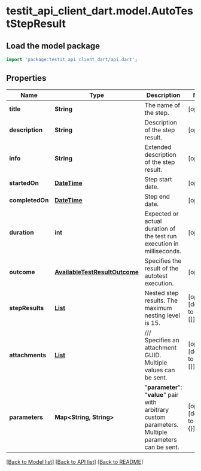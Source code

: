 # testit_api_client_dart.model.AutoTestStepResult

## Load the model package
```dart
import 'package:testit_api_client_dart/api.dart';
```

## Properties
Name | Type | Description | Notes
------------ | ------------- | ------------- | -------------
**title** | **String** | The name of the step. | [optional] 
**description** | **String** | Description of the step result. | [optional] 
**info** | **String** | Extended description of the step result. | [optional] 
**startedOn** | [**DateTime**](DateTime.md) | Step start date. | [optional] 
**completedOn** | [**DateTime**](DateTime.md) | Step end date. | [optional] 
**duration** | **int** | Expected or actual duration of the test run execution in milliseconds. | [optional] 
**outcome** | [**AvailableTestResultOutcome**](AvailableTestResultOutcome.md) | Specifies the result of the autotest execution. | [optional] 
**stepResults** | [**List<AutoTestStepResult>**](AutoTestStepResult.md) | Nested step results. The maximum nesting level is 15. | [optional] [default to const []]
**attachments** | [**List<AttachmentApiResult>**](AttachmentApiResult.md) | /// <summary> Specifies an attachment GUID. Multiple values can be sent. </summary> | [optional] [default to const []]
**parameters** | **Map<String, String>** | \"<b>parameter</b>\": \"<b>value</b>\" pair with arbitrary custom parameters. Multiple parameters can be sent. | [optional] [default to const {}]

[[Back to Model list]](../README.md#documentation-for-models) [[Back to API list]](../README.md#documentation-for-api-endpoints) [[Back to README]](../README.md)


